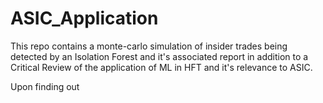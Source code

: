 # ASIC_Application
This repo contains a monte-carlo simulation of insider trades being detected by an Isolation Forest and it's associated report in addition to a Critical Review of the application of ML in HFT and it's relevance to ASIC. 

Upon finding out 
